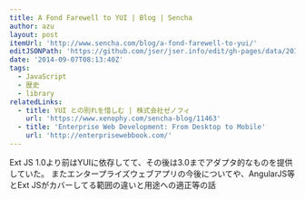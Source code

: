 ```yaml
---
title: A Fond Farewell to YUI | Blog | Sencha
author: azu
layout: post
itemUrl: 'http://www.sencha.com/blog/a-fond-farewell-to-yui/'
editJSONPath: 'https://github.com/jser/jser.info/edit/gh-pages/data/2014/09/index.json'
date: '2014-09-07T08:13:40Z'
tags:
  - JavaScript
  - 歴史
  - library
relatedLinks:
  - title: YUI との別れを惜しむ | 株式会社ゼノフィ
    url: 'https://www.xenophy.com/sencha-blog/11463'
  - title: 'Enterprise Web Development: From Desktop to Mobile'
    url: 'http://enterprisewebbook.com/'
---
```

Ext JS 1.0より前はYUIに依存してて、その後は3.0までアダプタ的なものを提供していた。
またエンタープライズウェブアプリの今後についてや、AngularJS等とExt JSがカバーしてる範囲の違いと用途への適正等の話

